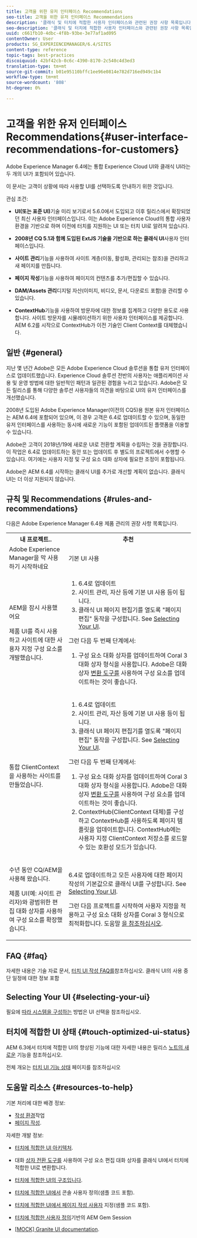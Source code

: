 ```yaml
---
title: 고객을 위한 유저 인터페이스 Recommendations
seo-title: 고객을 위한 유저 인터페이스 Recommendations
description: '클래식 및 터치에 적합한 사용자 인터페이스와 관련된 권장 사항 목록입니다. '
seo-description: '클래식 및 터치에 적합한 사용자 인터페이스와 관련된 권장 사항 목록입니다. '
uuid: c661fb10-4dbc-4f8b-93be-3e77af1ad095
contentOwner: User
products: SG_EXPERIENCEMANAGER/6.4/SITES
content-type: reference
topic-tags: best-practices
discoiquuid: 42bf42cb-0c6c-4390-8170-2c540c4d3ed3
translation-type: tm+mt
source-git-commit: b01e95110bffc1ee96e0814e782d716ed949c1b4
workflow-type: tm+mt
source-wordcount: '808'
ht-degree: 0%

---
```



# 고객을 위한 유저 인터페이스 Recommendations{#user-interface-recommendations-for-customers}

Adobe Experience Manager 6.4에는 통합 Experience Cloud UI와 클래식 UI라는 두 개의 UI가 포함되어 있습니다.

이 문서는 고객이 상황에 따라 사용할 UI를 선택하도록 안내하기 위한 것입니다.

관심 조건:

* **UI(또는 표준 UI)**&#x200B;기술 미리 보기로서 5.6.0에서 도입되고 이후 릴리스에서 확장되었던 최신 사용자 인터페이스입니다. 이는 Adobe Experience Cloud의 통합 사용자 환경을 기반으로 하며 이전에 터치를 지원하는 UI 또는 터치 UI로 알려져 있습니다.

* **2008년 CQ 5.1과 함께 도입된 ExtJS 기술을 기반으로 하는 클래식 UI**&#x200B;사용자 인터페이스입니다.

* **사이트 관리**&#x200B;기능을 사용하여 사이트 계층(이동, 활성화, 관리되는 참조)을 관리하고 새 페이지를 만듭니다.

* **페이지 작성**&#x200B;기능을 사용하여 페이지의 컨텐츠를 추가/편집할 수 있습니다.

* **DAM/Assets 관리**&#x200B;디지털 자산(이미지, 비디오, 문서, 다운로드 포함)을 관리할 수 있습니다.

* **ContextHub**&#x200B;기능을 사용하여 방문자에 대한 정보를 집계하고 다양한 용도로 사용합니다. 사이트 방문자를 시뮬레이션하기 위한 사용자 인터페이스를 제공합니다. AEM 6.2를 시작으로 ContextHub가 이전 기술인 Client Context를 대체했습니다.

## 일반 {#general}

지난 몇 년간 Adobe은 모든 Adobe Experience Cloud 솔루션을 통합 유저 인터페이스로 업데이트했습니다. Experience Cloud 솔루션 전반의 사용자는 애플리케이션 사용 및 운영 방법에 대한 일반적인 패턴과 일관된 경험을 누리고 있습니다. Adobe은 모든 릴리스를 통해 다양한 솔루션 사용자들의 의견을 바탕으로 UI의 유저 인터페이스를 개선했습니다.

2008년 도입된 Adobe Experience Manager(이전의 CQ5)용 원본 유저 인터페이스는 AEM 6.4에 포함되어 있으며, 이 경우 고객은 6.4로 업데이트할 수 있으며, 동일한 유저 인터페이스를 사용하는 동시에 새로운 기능이 포함된 업데이트된 플랫폼을 이용할 수 있습니다.

Adobe은 고객이 2018년/19에 새로운 UI로 전환할 계획을 수립하는 것을 권장합니다. 이 작업은 6.4로 업데이트하는 동안 또는 업데이트 후 별도의 프로젝트에서 수행할 수 있습니다. 여기에는 사용자 지정 및 구성 요소 대화 상자에 필요한 조정이 포함됩니다.

Adobe은 AEM 6.4를 시작하는 클래식 UI를 추가로 개선할 계획이 없습니다. 클래식 UI는 더 이상 지원되지 않습니다.

## 규칙 및 Recommendations {#rules-and-recommendations}

다음은 Adobe Experience Manager 6.4용 제품 관리의 권장 사항 목록입니다.

<table> 
 <tbody> 
  <tr> 
   <th>내 프로젝트..</th> 
   <th>추천</th> 
  </tr> 
  <tr> 
   <td>Adobe Experience Manager을 막 사용하기 시작하네요</td> 
   <td>기본 UI 사용</td> 
  </tr> 
  <tr> 
   <td><p>AEM을 잠시 사용했어요</p> <p>제품 UI를 즉시 사용하고 사이트에 대한 사용자 지정 구성 요소를 개발했습니다.<br /> </p> </td> 
   <td> 
    <ol> 
     <li>6.4로 업데이트</li> 
     <li>사이트 관리, 자산 등에 기본 UI 사용 등이 됩니다.<br /> </li> 
     <li>클래식 UI 페이지 편집기를 열도록 "페이지 편집" 동작을 구성합니다. See <a href="#selecting-your-ui">Selecting Your UI</a>.</li> 
    </ol> <p>그런 다음 두 번째 단계에서:</p> 
    <ol> 
     <li>구성 요소 대화 상자를 업데이트하여 Coral 3 대화 상자 형식을 사용합니다. Adobe은 대화 상자 <a href="/help/sites-developing/dialog-conversion.md">변환 도구를</a> 사용하여 구성 요소를 업데이트하는 것이 좋습니다.</li> 
    </ol> </td> 
  </tr> 
  <tr> 
   <td>통합 ClientContext을 사용하는 사이트를 만들었습니다.<br /> </td> 
   <td> 
    <ol> 
     <li>6.4로 업데이트</li> 
     <li>사이트 관리, 자산 등에 기본 UI 사용 등이 됩니다.</li> 
     <li>클래식 UI 페이지 편집기를 열도록 "페이지 편집" 동작을 구성합니다. See <a href="#selecting-your-ui">Selecting Your UI</a>.</li> 
    </ol> <p>그런 다음 두 번째 단계에서:</p> 
    <ol> 
     <li>구성 요소 대화 상자를 업데이트하여 Coral 3 대화 상자 형식을 사용합니다. Adobe은 대화 상자 <a href="/help/sites-developing/dialog-conversion.md">변환 도구를</a> 사용하여 구성 요소를 업데이트하는 것이 좋습니다.</li> 
     <li>ContextHub(ClientContext 대체)를 구성하고 ContextHub를 사용하도록 페이지 템플릿을 업데이트합니다. ContextHub에는 사용자 지정 ClientContext 저장소를 로드할 수 있는 호환성 모드가 있습니다.</li> 
    </ol> </td> 
  </tr> 
  <tr> 
   <td><p>수년 동안 CQ/AEM을 사용해 왔습니다.</p> <p>제품 UI(예: 사이트 관리자)와 광범위한 편집 대화 상자를 사용하여 구성 요소를 확장했습니다.</p> </td> 
   <td><p>6.4로 업데이트하고 모든 사용자에 대한 페이지 작성의 기본값으로 클래식 UI를 구성합니다. See <a href="#selecting-your-ui">Selecting Your UI</a>.</p> <p>그런 다음 프로젝트를 시작하여 사용자 지정을 적용하고 구성 요소 대화 상자를 Coral 3 형식으로 최적화합니다. 도움말 <a href="#resources-to-help">을 참조하십시오</a>.<br /> </p> </td> 
  </tr> 
 </tbody> 
</table>

## FAQ {#faq}

자세한 내용은 기술 자료 문서, [터치 UI 작성 FAQ를](https://helpx.adobe.com/experience-manager/kb/index/touchui_faq.html)참조하십시오. 클래식 UI의 사용 중단 일정에 대한 정보 포함

## Selecting Your UI {#selecting-your-ui}

필요에 [따라 시스템을 구성하는](/help/sites-authoring/select-ui.md) 방법은 UI 선택을 참조하십시오.

## 터치에 적합한 UI 상태 {#touch-optimized-ui-status}

AEM 6.3에서 터치에 적합한 UI의 향상된 기능에 대한 자세한 내용은 릴리스 [노트의 새로운](/help/release-notes/release-notes.md#what-s-new) 기능을 참조하십시오.

전체 개요는 [터치 UI 기능 상태](/help/release-notes/touch-ui-features-status.md) 페이지를 참조하십시오

## 도움말 리소스 {#resources-to-help}

기본 처리에 대한 배경 정보:

* [작성 환경](/help/sites-authoring/home.md)작업
* [페이지 작성](/help/sites-authoring/author-environment-tools.md).

자세한 개발 정보:

* [터치에 적합한 UI 아키텍처](/help/sites-developing/touch-ui-concepts.md).
* 대화 [상자 전환 도구를](/help/sites-developing/dialog-conversion.md) 사용하여 구성 요소 편집 대화 상자를 클래식 UI에서 터치에 적합한 UI로 변환합니다.

* [터치에 적합한 UI의 구조입니다](/help/sites-developing/touch-ui-structure.md).

* [터치에 적합한 UI에서](/help/sites-developing/customizing-consoles-touch.md) 콘솔 사용자 정의(샘플 코드 포함).

* [터치에 적합한 UI에서 페이지 작성 사용자](/help/sites-developing/customizing-page-authoring-touch.md) 지정(샘플 코드 포함).

* [터치에 적합한 사용자 정의](https://docs.adobe.com/content/ddc/en/gems/user-interface-customization-for-aem-6.html)기반의 AEM Gem Session
* [[MOCK] Granite UI documentation](https://helpx.adobe.com/experience-manager/6-4/sites/developing/using/reference-materials/granite-ui/api/index.html).

